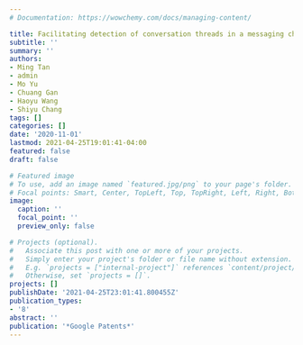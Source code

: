 ```yaml
---
# Documentation: https://wowchemy.com/docs/managing-content/

title: Facilitating detection of conversation threads in a messaging channel
subtitle: ''
summary: ''
authors:
- Ming Tan
- admin
- Mo Yu
- Chuang Gan
- Haoyu Wang
- Shiyu Chang
tags: []
categories: []
date: '2020-11-01'
lastmod: 2021-04-25T19:01:41-04:00
featured: false
draft: false

# Featured image
# To use, add an image named `featured.jpg/png` to your page's folder.
# Focal points: Smart, Center, TopLeft, Top, TopRight, Left, Right, BottomLeft, Bottom, BottomRight.
image:
  caption: ''
  focal_point: ''
  preview_only: false

# Projects (optional).
#   Associate this post with one or more of your projects.
#   Simply enter your project's folder or file name without extension.
#   E.g. `projects = ["internal-project"]` references `content/project/deep-learning/index.md`.
#   Otherwise, set `projects = []`.
projects: []
publishDate: '2021-04-25T23:01:41.800455Z'
publication_types:
- '8'
abstract: ''
publication: '*Google Patents*'
---
```

